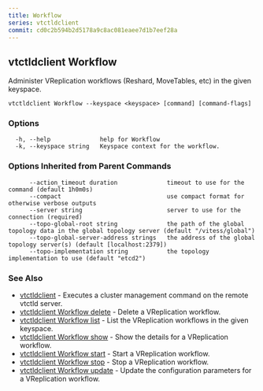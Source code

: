 ```yaml
---
title: Workflow
series: vtctldclient
commit: cd0c2b594b2d5178a9c8ac081eaee7d1b7eef28a
---
```


## vtctldclient Workflow

Administer VReplication workflows (Reshard, MoveTables, etc) in the given keyspace.

```
vtctldclient Workflow --keyspace <keyspace> [command] [command-flags]
```

### Options

```
  -h, --help              help for Workflow
  -k, --keyspace string   Keyspace context for the workflow.
```

### Options Inherited from Parent Commands

```
      --action_timeout duration              timeout to use for the command (default 1h0m0s)
      --compact                              use compact format for otherwise verbose outputs
      --server string                        server to use for the connection (required)
      --topo-global-root string              the path of the global topology data in the global topology server (default "/vitess/global")
      --topo-global-server-address strings   the address of the global topology server(s) (default [localhost:2379])
      --topo-implementation string           the topology implementation to use (default "etcd2")
```

### See Also

* [vtctldclient](../)	 - Executes a cluster management command on the remote vtctld server.
* [vtctldclient Workflow delete](./vtctldclient_workflow_delete/)	 - Delete a VReplication workflow.
* [vtctldclient Workflow list](./vtctldclient_workflow_list/)	 - List the VReplication workflows in the given keyspace.
* [vtctldclient Workflow show](./vtctldclient_workflow_show/)	 - Show the details for a VReplication workflow.
* [vtctldclient Workflow start](./vtctldclient_workflow_start/)	 - Start a VReplication workflow.
* [vtctldclient Workflow stop](./vtctldclient_workflow_stop/)	 - Stop a VReplication workflow.
* [vtctldclient Workflow update](./vtctldclient_workflow_update/)	 - Update the configuration parameters for a VReplication workflow.

